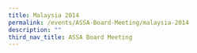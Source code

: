 ```yaml
---
title: Malaysia 2014
permalink: /events/ASSA-Board-Meeting/malaysia-2014
description: ""
third_nav_title: ASSA Board Meeting
---
```

